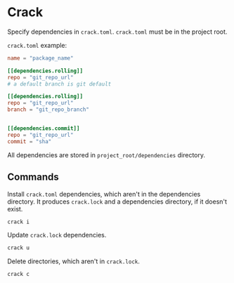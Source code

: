 # Crack

Specify dependencies in ``crack.toml``. ``crack.toml`` must be in the project root.

``crack.toml`` example:

```toml
name = "package_name"

[[dependencies.rolling]]
repo = "git_repo_url"
# a default branch is git default

[[dependencies.rolling]]
repo = "git_repo_url"
branch = "git_repo_branch"


[[dependencies.commit]]
repo = "git_repo_url"
commit = "sha"
```

All dependencies are stored in ``project_root/dependencies`` directory.

## Commands

Install ``crack.toml`` dependencies, which aren't in the dependencies directory.
It produces ``crack.lock`` and a dependencies directory, if it doesn't exist.

```zsh
crack i
```

Update ``crack.lock`` dependencies.

```zsh
crack u
```

Delete directories, which aren't in ``crack.lock``.

```zsh
crack c
```
